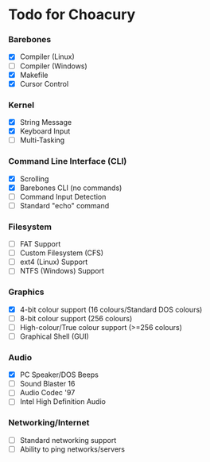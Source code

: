 # Todo for Choacury

### Barebones

- [x] Compiler (Linux)
- [ ] Compiler (Windows)
- [x] Makefile
- [x] Cursor Control

### Kernel
- [x] String Message
- [x] Keyboard Input
- [ ] Multi-Tasking

### Command Line Interface (CLI)
- [x] Scrolling
- [x] Barebones CLI (no commands)
- [ ] Command Input Detection
- [ ] Standard "echo" command

### Filesystem
- [ ] FAT Support
- [ ] Custom Filesystem (CFS)
- [ ] ext4 (Linux) Support
- [ ] NTFS (Windows) Support

### Graphics
- [x] 4-bit colour support (16 colours/Standard DOS colours)
- [ ] 8-bit colour support (256 colours)
- [ ] High-colour/True colour support (>=256 colours)
- [ ] Graphical Shell (GUI)

### Audio
- [x] PC Speaker/DOS Beeps
- [ ] Sound Blaster 16
- [ ] Audio Codec '97
- [ ] Intel High Definition Audio

### Networking/Internet
- [ ] Standard networking support
- [ ] Ability to ping networks/servers
